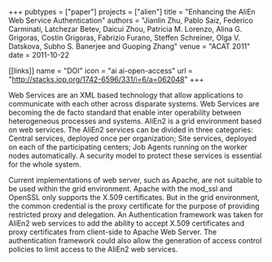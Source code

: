 +++
pubtypes = ["paper"]
projects = ["alien"]
title = "Enhancing the AliEn Web Service Authentication"
authors = "Jianlin Zhu, Pablo Saiz, Federico Carminati, Latchezar Betev, Daicui Zhou, Patricia M. Lorenzo, Alina G. Grigoras, Costin Grigoras, Fabrizio Furano, Steffen Schreiner, Olga V. Datskova, Subho S. Banerjee and Guoping Zhang"
venue = "ACAT 2011"
date = 2011-10-22

[[links]]
  name = "DOI"
  icon = "ai ai-open-access"
  url = "http://stacks.iop.org/1742-6596/331/i=6/a=062048"
+++

Web Services are an XML based technology that allow applications to communicate with each other
across disparate systems. Web Services are becoming the de facto standard that enable inter
operability between heterogeneous processes and systems. AliEn2 is a grid environment based on web
services. The AliEn2 services can be divided in three categories: Central services, deployed once
per organization; Site services, deployed on each of the participating centers; Job Agents running
on the worker nodes automatically. A security model to protect these services is essential for the
whole system.

Current implementations of web server, such as Apache, are not suitable to be used within the grid
environment. Apache with the mod_ssl and OpenSSL only supports the X.509 certificates. But in the
grid environment, the common credential is the proxy certificate for the purpose of providing
restricted proxy and delegation. An Authentication framework was taken for AliEn2 web services to
add the ability to accept X.509 certificates and proxy certificates from client-side to Apache Web
Server. The authentication framework could also allow the generation of access control policies to
limit access to the AliEn2 web services.
